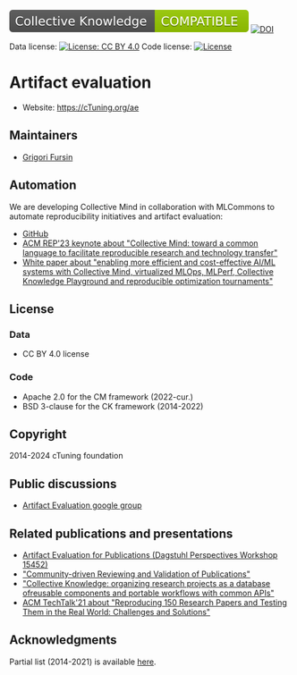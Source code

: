 [![compatibility](https://github.com/ctuning/ck-guide-images/blob/master/ck-compatible.svg)](https://github.com/ctuning/ck)
[![DOI](https://zenodo.org/badge/42662522.svg)](https://zenodo.org/badge/latestdoi/42662522)

Data license: [![License: CC BY 4.0](https://img.shields.io/badge/License-CC%20BY%204.0-lightgrey.svg)](http://creativecommons.org/licenses/by/4.0/)
Code license: [![License](https://img.shields.io/badge/License-BSD%203--Clause-blue.svg)](https://opensource.org/licenses/BSD-3-Clause)

# Artifact evaluation

* Website: https://cTuning.org/ae

## Maintainers

* [Grigori Fursin](https://cKnowledge.org/gfursin)

## Automation

We are developing Collective Mind in collaboration with MLCommons to automate reproducibility initiatives and artifact evaluation:
* [GitHub](https://github.com/mlcommons/ck)
* [ACM REP'23 keynote about "Collective Mind: toward a common language to facilitate reproducible research and technology transfer"](https://doi.org/10.5281/zenodo.8105339)
* [White paper about "enabling more efficient and cost-effective AI/ML systems with Collective Mind, virtualized MLOps, MLPerf, Collective Knowledge Playground and reproducible optimization tournaments"](https://arxiv.org/abs/2406.16791)

## License

### Data

* CC BY 4.0 license

### Code
* Apache 2.0 for the CM framework (2022-cur.)
* BSD 3-clause for the CK framework (2014-2022)

## Copyright

2014-2024 cTuning foundation


## Public discussions

* [Artifact Evaluation google group](https://groups.google.com/forum/#!forum/artifact-evaluation)

## Related publications and presentations

* [Artifact Evaluation for Publications (Dagstuhl Perspectives Workshop 15452)](https://drops.dagstuhl.de/entities/document/10.4230/DagRep.5.11.29)
* ["Community-driven Reviewing and Validation of Publications"](https://arxiv.org/pdf/1406.4020)
* ["Collective Knowledge: organizing research projects as a database ofreusable components and portable workflows with common APIs"](https://royalsocietypublishing.org/doi/10.1098/rsta.2020.0211)
* [ACM TechTalk'21 about "Reproducing 150 Research Papers and Testing Them in the Real World: Challenges and Solutions"](https://learning.acm.org/techtalks/reproducibility)

## Acknowledgments

Partial list (2014-2021) is available [here](https://ctuning.org/ae/committee.html).
